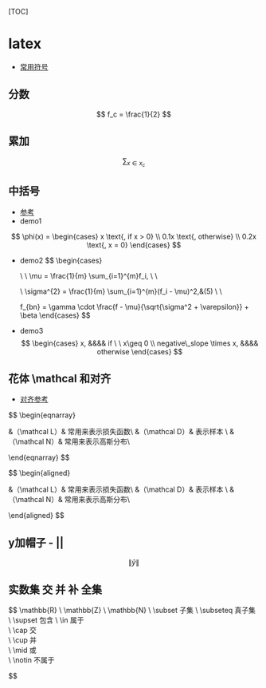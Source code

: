[TOC]

# latex

- [常用符号](https://www.jianshu.com/p/d6789115018e)

## 分数

$$
f_c = \frac{1}{2}
$$





## 累加

$$
\sum_{x \in x_c}
$$



## 中括号

- [参考](http://www.cppblog.com/luyulaile/archive/2012/08/28/188512.html)
- demo1

$$
\phi(x) = \begin{cases}
				x \text{,           if   x > 0} \\ 
				0.1x \text{,      otherwise}   \\
				0.2x \text{,      x = 0}
\end{cases}
$$

- demo2
  $$
  \begin{cases}
  
  \ \  \mu  = \frac{1}{m} \sum_{i=1}^{m}f_i, 
  \\ \\
  			
  \    \sigma^{2}  = \frac{1}{m} \sum_{i=1}^{m}(f_i - \mu)^2,&(5) 
  \\ \\
  	 				
    f_{bn} = \gamma \cdot \frac{f - \mu}{\sqrt{\sigma^2 + \varepsilon}} + \beta
  \end{cases}
  $$
  



- demo3
  $$
  \begin{cases}
  		x, 						  &&&&  if \ \ x\geq 0 \\
  		negative\_slope \times x, &&&&  otherwise
  \end{cases}
  $$
  

## 花体 \mathcal  和对齐

- [对齐参考](https://blog.csdn.net/bendanban/article/details/77336206)

$$
\begin{eqnarray}

&（\mathcal L）& 常用来表示损失函数\\
&（\mathcal D）& 表示样本 \\
&（\mathcal N）& 常用来表示高斯分布\\

\end{eqnarray}
$$

$$
\begin{aligned}

&（\mathcal L）& 常用来表示损失函数\\
&（\mathcal D）& 表示样本 \\
&（\mathcal N）& 常用来表示高斯分布\\

\end{aligned}
$$



## y加帽子 - ||

$$
\lVert \hat{y} \rVert
$$



## 实数集 交 并 补 全集

$$
\mathbb{R}
\\
\mathbb{Z}
\\
\mathbb{N}
\\
\subset 子集
\\
\subseteq 真子集
\\
\supset  包含
\\
\in      属于      
\\
\cap    交     
\\
\cup    并     
\\
\mid      或  
\\
\notin    不属于   


$$



